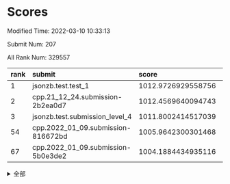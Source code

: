 # Scores

Modified Time: 2022-03-10 10:33:13

Submit Num: 207

All Rank Num: 329557

| rank |               submit               |       score        |       sigma        | pk_num |
| :--- | :--------------------------------- | :----------------- | :----------------- | :----- |
| 1    | jsonzb.test.test_1                 | 1012.9726929558756 | 0.7897117701500733 | 6368   |
| 2    | cpp.21_12_24.submission-2b2ea0d7   | 1012.4569640094743 | 0.7788223371682574 | 6368   |
| 3    | jsonzb.test.submission_level_4     | 1011.8002414517039 | 0.7843392445294062 | 6373   |
| 54   | cpp.2022_01_09.submission-816672bd | 1005.9642300301468 | 0.7120501967263678 | 6369   |
| 67   | cpp.2022_01_09.submission-5b0e3de2 | 1004.1884434935116 | 0.7184474233776721 | 6368   |


<details>
<summary>全部</summary>

| rank |                 submit                 |       score        |       sigma        | pk_num |
| :--- | :------------------------------------- | :----------------- | :----------------- | :----- |
| 1    | jsonzb.test.test_1                     | 1012.9726929558756 | 0.7897117701500733 | 6368   |
| 2    | cpp.21_12_24.submission-2b2ea0d7       | 1012.4569640094743 | 0.7788223371682574 | 6368   |
| 3    | jsonzb.test.submission_level_4         | 1011.8002414517039 | 0.7843392445294062 | 6373   |
| 4    | gobigger.level_3.submission_level_3_46 | 1011.5550943395077 | 0.7659502234051285 | 6369   |
| 5    | gobigger.level_3.submission_level_3_16 | 1010.9681354548561 | 0.7533954821257478 | 6367   |
| 6    | gobigger.level_3.submission_level_3_23 | 1010.7014388758822 | 0.7615383152258173 | 6369   |
| 7    | gobigger.level_3.submission_level_3_1  | 1010.676907427443  | 0.7460385185749646 | 6362   |
| 8    | gobigger.level_3.submission_level_3_9  | 1010.625864655437  | 0.7591121283703787 | 6371   |
| 9    | gobigger.level_3.submission_level_3_25 | 1010.6004304815941 | 0.7809198392265246 | 6367   |
| 10   | gobigger.level_3.submission_level_3_0  | 1010.5575194366548 | 0.7529434778282283 | 6368   |
| 11   | gobigger.level_3.submission_level_3_17 | 1010.5096527151968 | 0.7613442644396904 | 6368   |
| 12   | gobigger.level_3.submission_level_3_12 | 1010.4246180025536 | 0.749927948088543  | 6370   |
| 13   | gobigger.level_3.submission_level_3_43 | 1010.3230562121269 | 0.7425243055570064 | 6367   |
| 14   | gobigger.level_3.submission_level_3_37 | 1010.2632701363805 | 0.7620739601516726 | 6373   |
| 15   | gobigger.level_3.submission_level_3_39 | 1010.261023436512  | 0.7524820527171562 | 6368   |
| 16   | gobigger.level_3.submission_level_3_2  | 1010.1687214553914 | 0.7846664640126958 | 6370   |
| 17   | gobigger.level_3.submission_level_3_29 | 1010.1348000771874 | 0.7579597430976724 | 6365   |
| 18   | gobigger.level_3.submission_level_3_31 | 1010.1282781395666 | 0.7511980703502265 | 6361   |
| 19   | gobigger.level_3.submission_level_3_5  | 1010.1220844517137 | 0.7779596905001853 | 6364   |
| 20   | gobigger.level_3.submission_level_3_10 | 1010.0679228738921 | 0.751075274317284  | 6364   |
| 21   | gobigger.level_3.submission_level_3_28 | 1010.0078294116497 | 0.7464343701827149 | 6368   |
| 22   | gobigger.level_3.submission_level_3_49 | 1009.8995124669984 | 0.7548179903528283 | 6363   |
| 23   | gobigger.level_3.submission_level_3_20 | 1009.8979122959167 | 0.7772644782931426 | 6364   |
| 24   | gobigger.level_3.submission_level_3_4  | 1009.8786675869345 | 0.7740275496111438 | 6373   |
| 25   | gobigger.level_3.submission_level_3_6  | 1009.776675106563  | 0.7509919027613634 | 6370   |
| 26   | gobigger.level_3.submission_level_3_36 | 1009.6847121599853 | 0.758247478729708  | 6371   |
| 27   | gobigger.level_3.submission_level_3_26 | 1009.6825026960073 | 0.7372900422545834 | 6367   |
| 28   | gobigger.level_3.submission_level_3_13 | 1009.6766749303018 | 0.7575202395708104 | 6361   |
| 29   | gobigger.level_3.submission_level_3_14 | 1009.6625937198893 | 0.767467790944911  | 6362   |
| 30   | gobigger.level_3.submission_level_3_24 | 1009.6594577905241 | 0.7572536735230944 | 6365   |
| 31   | gobigger.level_3.submission_level_3_48 | 1009.6475310735264 | 0.7507783861332943 | 6365   |
| 32   | gobigger.level_3.submission_level_3_27 | 1009.578810389131  | 0.7522243766305062 | 6368   |
| 33   | gobigger.level_3.submission_level_3_35 | 1009.5718397738963 | 0.7370123543499351 | 6367   |
| 34   | gobigger.level_3.submission_level_3_33 | 1009.5298005830331 | 0.7529062183840959 | 6365   |
| 35   | gobigger.level_3.submission_level_3_38 | 1009.5166939007127 | 0.7464332670573852 | 6367   |
| 36   | gobigger.level_3.submission_level_3_42 | 1009.5025998431514 | 0.7396730393493247 | 6369   |
| 37   | gobigger.level_3.submission_level_3_44 | 1009.4862750190089 | 0.7518529602585371 | 6365   |
| 38   | gobigger.level_3.submission_level_3_21 | 1009.4531230765898 | 0.7628185902966621 | 6366   |
| 39   | gobigger.level_3.submission_level_3_45 | 1009.4238072364092 | 0.7519623492694217 | 6370   |
| 40   | gobigger.level_3.submission_level_3_15 | 1009.3800952620359 | 0.7647278604556246 | 6370   |
| 41   | gobigger.level_3.submission_level_3_32 | 1009.3667146617463 | 0.7375222999706673 | 6370   |
| 42   | gobigger.level_3.submission_level_3_22 | 1009.3115741392476 | 0.732684994679768  | 6365   |
| 43   | gobigger.level_3.submission_level_3_18 | 1009.1421432244658 | 0.7543140122141435 | 6369   |
| 44   | gobigger.level_3.submission_level_3_30 | 1009.1367016291692 | 0.7589544741856526 | 6369   |
| 45   | gobigger.level_3.submission_level_3_7  | 1009.0112985022729 | 0.7513057960767073 | 6366   |
| 46   | gobigger.level_3.submission_level_3_19 | 1008.9674773349365 | 0.7433433427059957 | 6372   |
| 47   | gobigger.level_3.submission_level_3_47 | 1008.9587559654884 | 0.7331922061997824 | 6368   |
| 48   | gobigger.level_3.submission_level_3_34 | 1008.9351424166649 | 0.7265074763316934 | 6369   |
| 49   | gobigger.level_3.submission_level_3_40 | 1008.9190823456936 | 0.7501310769668951 | 6365   |
| 50   | gobigger.level_3.submission_level_3_8  | 1008.9052141928412 | 0.7599272838799365 | 6369   |
| 51   | gobigger.level_3.submission_level_3_41 | 1008.8392300907234 | 0.7550188539186254 | 6369   |
| 52   | gobigger.level_3.submission_level_3_3  | 1008.6132388829708 | 0.7559763451620332 | 6367   |
| 53   | gobigger.level_3.submission_level_3_11 | 1008.3656667514211 | 0.7357479560276661 | 6371   |
| 54   | cpp.2022_01_09.submission-816672bd     | 1005.9642300301468 | 0.7120501967263678 | 6369   |
| 55   | gobigger.level_1.submission_level_1_6  | 1005.4411934019191 | 0.7199844140891074 | 6373   |
| 56   | gobigger.level_1.submission_level_1_19 | 1005.2414454993044 | 0.7194966069844204 | 6368   |
| 57   | gobigger.level_1.submission_level_1_48 | 1005.0864160087348 | 0.7042647951368968 | 6368   |
| 58   | gobigger.level_1.submission_level_1_2  | 1005.0448367684498 | 0.7260064923374916 | 6369   |
| 59   | gobigger.level_1.submission_level_1_29 | 1004.8310129692725 | 0.7222063635080681 | 6363   |
| 60   | gobigger.level_1.submission_level_1_39 | 1004.79805044399   | 0.7247465706696177 | 6369   |
| 61   | gobigger.level_1.submission_level_1_26 | 1004.7707023406953 | 0.7316906305037194 | 6363   |
| 62   | gobigger.level_1.submission_level_1_16 | 1004.667820276934  | 0.7178342037811123 | 6369   |
| 63   | gobigger.level_1.submission_level_1_18 | 1004.5210872099792 | 0.7046165707515651 | 6367   |
| 64   | gobigger.level_1.submission_level_1_46 | 1004.4124085760055 | 0.7193699663834298 | 6366   |
| 65   | gobigger.level_1.submission_level_1_10 | 1004.383692194448  | 0.7387268520792093 | 6364   |
| 66   | gobigger.level_1.submission_level_1_11 | 1004.3226297783539 | 0.7246147787949455 | 6373   |
| 67   | cpp.2022_01_09.submission-5b0e3de2     | 1004.1884434935116 | 0.7184474233776721 | 6368   |
| 68   | gobigger.level_1.submission_level_1_32 | 1004.1473450894385 | 0.7219819774335589 | 6368   |
| 69   | gobigger.level_1.submission_level_1_12 | 1004.1385453321616 | 0.714729985793149  | 6371   |
| 70   | gobigger.level_1.submission_level_1_9  | 1004.0071713132977 | 0.708950081534584  | 6367   |
| 71   | gobigger.level_1.submission_level_1_27 | 1003.8204940940625 | 0.7254802238889116 | 6369   |
| 72   | gobigger.level_1.submission_level_1_7  | 1003.7409618054835 | 0.7105625035348725 | 6372   |
| 73   | gobigger.level_1.submission_level_1_4  | 1003.7255673094763 | 0.714635674900425  | 6367   |
| 74   | gobigger.level_1.submission_level_1_28 | 1003.6521230375293 | 0.7166427878777527 | 6368   |
| 75   | gobigger.level_1.submission_level_1_31 | 1003.6403427045993 | 0.7111841083179649 | 6370   |
| 76   | gobigger.level_1.submission_level_1_38 | 1003.626632727735  | 0.7241909529894117 | 6368   |
| 77   | gobigger.level_1.submission_level_1_37 | 1003.6163314568297 | 0.7253694838896984 | 6368   |
| 78   | gobigger.level_1.submission_level_1_21 | 1003.5848565801286 | 0.7101342692123014 | 6368   |
| 79   | gobigger.level_1.submission_level_1_49 | 1003.5348649899918 | 0.7058399243787681 | 6369   |
| 80   | gobigger.level_1.submission_level_1_17 | 1003.4962164615686 | 0.7194781969176566 | 6370   |
| 81   | gobigger.level_1.submission_level_1_45 | 1003.4771378087266 | 0.7242551847043628 | 6371   |
| 82   | gobigger.level_1.submission_level_1_33 | 1003.4492474110451 | 0.7069798582455655 | 6368   |
| 83   | gobigger.level_1.submission_level_1_13 | 1003.4288757626816 | 0.7113540183083781 | 6369   |
| 84   | gobigger.level_1.submission_level_1_42 | 1003.4285502769642 | 0.7115230144187691 | 6363   |
| 85   | gobigger.level_1.submission_level_1_36 | 1003.4161537281984 | 0.701952597404205  | 6367   |
| 86   | gobigger.level_1.submission_level_1_44 | 1003.3346126775923 | 0.7172688297463808 | 6370   |
| 87   | gobigger.level_1.submission_level_1_20 | 1003.300399052438  | 0.7167178401986246 | 6370   |
| 88   | gobigger.level_1.submission_level_1_47 | 1003.2759459993878 | 0.7224755119675617 | 6367   |
| 89   | gobigger.level_1.submission_level_1_30 | 1003.2624578005398 | 0.7058559136637481 | 6369   |
| 90   | gobigger.level_1.submission_level_1_5  | 1003.1921516158649 | 0.7086996959959818 | 6368   |
| 91   | gobigger.level_1.submission_level_1_15 | 1003.1880539061634 | 0.7211682227092956 | 6370   |
| 92   | gobigger.level_1.submission_level_1_35 | 1003.1186197686343 | 0.7212163483938371 | 6364   |
| 93   | gobigger.level_1.submission_level_1_14 | 1003.1089641021489 | 0.730740485186862  | 6371   |
| 94   | gobigger.level_1.submission_level_1_1  | 1003.1054511111191 | 0.708671232422327  | 6367   |
| 95   | gobigger.level_1.submission_level_1_8  | 1003.0296499175101 | 0.7102744120009473 | 6373   |
| 96   | gobigger.level_1.submission_level_1_41 | 1003.0296120983389 | 0.7155479942619014 | 6372   |
| 97   | gobigger.level_1.submission_level_1_23 | 1002.8585761997788 | 0.7105466379051871 | 6370   |
| 98   | gobigger.level_1.submission_level_1_43 | 1002.7285583121709 | 0.7080773998670953 | 6366   |
| 99   | gobigger.level_1.submission_level_1_25 | 1002.6573800877399 | 0.7202166121516437 | 6373   |
| 100  | gobigger.level_1.submission_level_1_40 | 1002.6313805474067 | 0.7168178731536531 | 6369   |
| 101  | gobigger.level_1.submission_level_1_34 | 1002.5365619404304 | 0.7176626873068871 | 6370   |
| 102  | gobigger.level_1.submission_level_1_3  | 1002.4709260142619 | 0.7152842083503742 | 6370   |
| 103  | gobigger.level_1.submission_level_1_24 | 1002.4550108097304 | 0.7100387648659086 | 6370   |
| 104  | gobigger.level_1.submission_level_1_22 | 1002.0330127411892 | 0.7156183508896664 | 6368   |
| 105  | gobigger.level_1.submission_level_1_0  | 1002.0225416901177 | 0.7106358402755955 | 6373   |
| 106  | gobigger.random.submission_random_35   | 996.9181192947352  | 0.7188258340973486 | 6369   |
| 107  | gobigger.random.submission_random_26   | 996.8529431138325  | 0.6946619521677294 | 6372   |
| 108  | gobigger.random.submission_random_48   | 996.8510430831525  | 0.6984001651649892 | 6371   |
| 109  | gobigger.random.submission_random_7    | 996.8244390258027  | 0.7150531253817327 | 6369   |
| 110  | gobigger.random.submission_random_23   | 996.8167390351446  | 0.727744623140861  | 6372   |
| 111  | gobigger.random.submission_random_25   | 996.685685685068   | 0.7141010649419962 | 6368   |
| 112  | gobigger.random.submission_random_46   | 996.6620805896408  | 0.7107360086508917 | 6367   |
| 113  | gobigger.random.submission_random_5    | 996.638881204501   | 0.7157030026491601 | 6370   |
| 114  | gobigger.random.submission_random_38   | 996.6280306324566  | 0.7291811023016533 | 6366   |
| 115  | gobigger.random.submission_random_4    | 996.5981323618188  | 0.6918613234095369 | 6377   |
| 116  | gobigger.random.submission_random_44   | 996.4277460600679  | 0.7070524084483197 | 6366   |
| 117  | gobigger.random.submission_random_32   | 996.4137519550585  | 0.7075110203668552 | 6372   |
| 118  | gobigger.random.submission_random_11   | 996.4093586936493  | 0.7110919669578678 | 6369   |
| 119  | gobigger.random.submission_random_3    | 996.3890330982642  | 0.7075713557345586 | 6370   |
| 120  | gobigger.random.submission_random_22   | 996.366114692359   | 0.7000248771474264 | 6370   |
| 121  | gobigger.random.submission_random_13   | 996.3193021711554  | 0.7010475975461193 | 6369   |
| 122  | gobigger.random.submission_random_15   | 996.2073516680208  | 0.7188735011479759 | 6370   |
| 123  | gobigger.random.submission_random_47   | 996.1987470794949  | 0.7123744622288862 | 6365   |
| 124  | gobigger.random.submission_random_18   | 996.1789214276419  | 0.7070997909602542 | 6369   |
| 125  | gobigger.random.submission_random_19   | 996.1715946344025  | 0.714200097405137  | 6367   |
| 126  | gobigger.random.submission_random_49   | 996.1422763757876  | 0.7177955057290213 | 6373   |
| 127  | gobigger.random.submission_random_6    | 996.1251773872416  | 0.7199444368008142 | 6367   |
| 128  | gobigger.random.submission_random_16   | 996.051966413448   | 0.7058355446718841 | 6372   |
| 129  | gobigger.random.submission_random_27   | 996.031176752191   | 0.7226980046755889 | 6372   |
| 130  | gobigger.random.submission_random_41   | 995.9998252553071  | 0.6995308860845848 | 6370   |
| 131  | gobigger.random.submission_random_30   | 995.9987314427431  | 0.7187880838241671 | 6366   |
| 132  | gobigger.random.submission_random_8    | 995.9645540422346  | 0.7113336702744227 | 6369   |
| 133  | gobigger.random.submission_random_17   | 995.963955940975   | 0.7128083316533265 | 6369   |
| 134  | gobigger.random.submission_random_29   | 995.9328569772871  | 0.7209544375455824 | 6372   |
| 135  | gobigger.random.submission_random_45   | 995.8544179533537  | 0.70221249597915   | 6369   |
| 136  | gobigger.random.submission_random_14   | 995.844392073939   | 0.710941172157901  | 6369   |
| 137  | gobigger.random.submission_random_24   | 995.8396939960314  | 0.7156054874673121 | 6364   |
| 138  | gobigger.random.submission_random_12   | 995.8189035520246  | 0.7292341000900538 | 6369   |
| 139  | gobigger.random.submission_random_33   | 995.7993279798354  | 0.7003405065331804 | 6366   |
| 140  | gobigger.random.submission_random_1    | 995.735010907904   | 0.7190327871091619 | 6368   |
| 141  | gobigger.random.submission_random_42   | 995.6943439476482  | 0.7097995608087994 | 6368   |
| 142  | gobigger.random.submission_random_34   | 995.6893094835993  | 0.7302333350313236 | 6369   |
| 143  | gobigger.random.submission_random_43   | 995.685619963835   | 0.7083976845197313 | 6368   |
| 144  | gobigger.random.submission_random_40   | 995.6733980162259  | 0.70609424820818   | 6365   |
| 145  | gobigger.random.submission_random_0    | 995.502810486043   | 0.7087168428886592 | 6373   |
| 146  | gobigger.random.submission_random_31   | 995.4760985888294  | 0.7023400956719984 | 6371   |
| 147  | gobigger.random.submission_random_2    | 995.468972806122   | 0.6989451446173094 | 6372   |
| 148  | gobigger.random.submission_random_20   | 995.457279887067   | 0.7140940260631773 | 6369   |
| 149  | gobigger.random.submission_random_36   | 995.3814721872051  | 0.6992809767928565 | 6369   |
| 150  | gobigger.random.submission_random_39   | 995.1368567868768  | 0.7054912304748509 | 6368   |
| 151  | gobigger.random.submission_random_28   | 995.1201796394271  | 0.7165048349731685 | 6368   |
| 152  | gobigger.random.submission_random_10   | 995.0728619682694  | 0.7157112531779203 | 6369   |
| 153  | gobigger.random.submission_random_37   | 995.0705897367212  | 0.7087257526781926 | 6369   |
| 154  | gobigger.random.submission_random_21   | 994.9654409966328  | 0.7197891252265737 | 6364   |
| 155  | gobigger.random.submission_random_9    | 994.8721219544749  | 0.7221708832552778 | 6366   |
| 156  | gobigger.level_2.submission_level_2_32 | 994.3603297614821  | 0.7424750725924818 | 6369   |
| 157  | gobigger.level_2.submission_level_2_49 | 993.9537570438127  | 0.7244128058155556 | 6371   |
| 158  | gobigger.level_2.submission_level_2_7  | 993.6544992411243  | 0.7344266319634443 | 6371   |
| 159  | gobigger.level_2.submission_level_2_41 | 993.4498312552041  | 0.7363074359198835 | 6370   |
| 160  | gobigger.level_2.submission_level_2_33 | 993.4039070696293  | 0.7464782743958503 | 6365   |
| 161  | gobigger.level_2.submission_level_2_8  | 993.0641066201879  | 0.7409999264685563 | 6366   |
| 162  | gobigger.level_2.submission_level_2_4  | 992.8284074223462  | 0.7310683641177274 | 6365   |
| 163  | gobigger.level_2.submission_level_2_3  | 992.8191497674402  | 0.7634707558285511 | 6367   |
| 164  | gobigger.level_2.submission_level_2_27 | 992.7804965277526  | 0.7433694425098244 | 6366   |
| 165  | gobigger.level_2.submission_level_2_44 | 992.7027539578555  | 0.7267320574707399 | 6364   |
| 166  | gobigger.level_2.submission_level_2_10 | 992.696249655435   | 0.7320428553342864 | 6369   |
| 167  | gobigger.level_2.submission_level_2_38 | 992.6203570446994  | 0.7456835722588849 | 6367   |
| 168  | gobigger.level_2.submission_level_2_34 | 992.6153022936971  | 0.7342393897486162 | 6370   |
| 169  | gobigger.level_2.submission_level_2_48 | 992.5779421169401  | 0.7394399982998856 | 6363   |
| 170  | gobigger.level_2.submission_level_2_18 | 992.557827518993   | 0.7359138282339336 | 6369   |
| 171  | gobigger.level_2.submission_level_2_12 | 992.5470693548906  | 0.7299403982858942 | 6366   |
| 172  | gobigger.level_2.submission_level_2_5  | 992.5217327900189  | 0.7397469040936973 | 6366   |
| 173  | gobigger.level_2.submission_level_2_26 | 992.5130529315006  | 0.7515703057944378 | 6368   |
| 174  | gobigger.level_2.submission_level_2_16 | 992.474301072725   | 0.7362963801825958 | 6363   |
| 175  | gobigger.level_2.submission_level_2_24 | 992.426004771528   | 0.7353255333849787 | 6368   |
| 176  | gobigger.level_2.submission_level_2_2  | 992.3452952563276  | 0.741822775307652  | 6371   |
| 177  | gobigger.level_2.submission_level_2_14 | 992.3427863945591  | 0.748337421760608  | 6367   |
| 178  | gobigger.level_2.submission_level_2_40 | 992.2586482058218  | 0.7611044038190593 | 6368   |
| 179  | gobigger.level_2.submission_level_2_45 | 992.1619108284568  | 0.7326875580313311 | 6368   |
| 180  | gobigger.level_2.submission_level_2_1  | 992.1435348653134  | 0.7584591496094126 | 6368   |
| 181  | gobigger.level_2.submission_level_2_19 | 992.0045406333022  | 0.7566618002469818 | 6364   |
| 182  | gobigger.level_2.submission_level_2_36 | 991.981274917942   | 0.7533242977163777 | 6372   |
| 183  | gobigger.level_2.submission_level_2_20 | 991.978525782987   | 0.763155802918622  | 6364   |
| 184  | gobigger.level_2.submission_level_2_47 | 991.9581644090648  | 0.754696012768703  | 6364   |
| 185  | gobigger.level_2.submission_level_2_30 | 991.8987842686785  | 0.7321045208651714 | 6367   |
| 186  | gobigger.level_2.submission_level_2_21 | 991.781229090344   | 0.7577938954795078 | 6369   |
| 187  | gobigger.level_2.submission_level_2_31 | 991.5736288730491  | 0.7439002663181666 | 6369   |
| 188  | gobigger.level_2.submission_level_2_22 | 991.5495457059873  | 0.7519894887703721 | 6366   |
| 189  | gobigger.level_2.submission_level_2_6  | 991.5107107457077  | 0.7601118455923698 | 6373   |
| 190  | gobigger.level_2.submission_level_2_39 | 991.5024591749775  | 0.7740566484567576 | 6371   |
| 191  | gobigger.level_2.submission_level_2_29 | 991.4197716374401  | 0.7554731231521613 | 6365   |
| 192  | gobigger.level_2.submission_level_2_46 | 991.3956379036671  | 0.7724075672661579 | 6369   |
| 193  | gobigger.level_2.submission_level_2_43 | 991.3644157767927  | 0.7472278444075244 | 6366   |
| 194  | gobigger.level_2.submission_level_2_9  | 991.2757937945626  | 0.7690221695245119 | 6370   |
| 195  | gobigger.level_2.submission_level_2_25 | 991.2549201169958  | 0.7562401946676507 | 6368   |
| 196  | gobigger.level_2.submission_level_2_23 | 991.2066297321534  | 0.750424263106672  | 6371   |
| 197  | gobigger.level_2.submission_level_2_35 | 990.9385214438789  | 0.7423856096356539 | 6372   |
| 198  | gobigger.level_2.submission_level_2_11 | 990.8855173495618  | 0.7729549795807829 | 6368   |
| 199  | gobigger.level_2.submission_level_2_28 | 990.7983761287916  | 0.7605474245119248 | 6371   |
| 200  | gobigger.level_2.submission_level_2_0  | 990.5051362186202  | 0.777767419237487  | 6367   |
| 201  | gobigger.level_2.submission_level_2_17 | 990.4404078208688  | 0.7679504649422344 | 6370   |
| 202  | gobigger.level_2.submission_level_2_13 | 989.9899332270675  | 0.7604067776986128 | 6365   |
| 203  | gobigger.level_2.submission_level_2_15 | 989.9807831806808  | 0.7602136711418398 | 6374   |
| 204  | gobigger.level_2.submission_level_2_42 | 989.7277364274149  | 0.7868058881171858 | 6368   |
| 205  | gobigger.level_2.submission_level_2_37 | 989.6860209639378  | 0.767556603828399  | 6368   |
| 206  | gobigger.none.submission_none_0        | 977.7816299767519  | 1.2717642391880004 | 6370   |
| 207  | gobigger.none.submission_none_1        | 975.6738350544273  | 1.408902322994991  | 6365   |

</details>